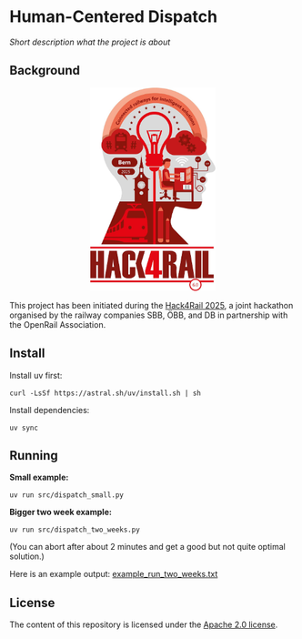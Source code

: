 # Human-Centered Dispatch

*Short description what the project is about*

## Background

<p align="center">
  <img alt="Hack4Rail Logo" src="img/hack4rail-logo.jpg" width="220"/>
</p>

This project has been initiated during the [Hack4Rail 2025](https://hack4rail.event.sbb.ch/en/), a joint hackathon organised by the railway companies SBB, ÖBB, and DB in partnership with the OpenRail Association.

## Install

Install uv first:
```shell
curl -LsSf https://astral.sh/uv/install.sh | sh
```

Install dependencies:
```shell
uv sync
```

## Running

**Small example:**

```shell
uv run src/dispatch_small.py
```

**Bigger two week example:**

```shell
uv run src/dispatch_two_weeks.py
```
(You can abort after about 2 minutes and get a good but not quite optimal solution.)

Here is an example output: [example_run_two_weeks.txt](./example_run_two_weeks.txt)

## License

<!-- If you decide for another license, please change it here, and exchange the LICENSE file -->

The content of this repository is licensed under the [Apache 2.0 license](LICENSE).
